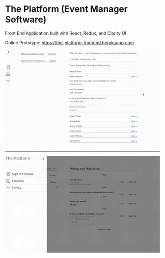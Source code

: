 # The Platform (Event Manager Software)

Front End Application built with React, Redux, and Clarity UI

Online Prototype: https://the-platform-frontend.herokuapp.com

![The Platform](https://raw.githubusercontent.com/glueckler/theplatform/master/walk-throu-gifs/tp-walk-1.gif 'Walkthrough of The platform')

---

![The Platform](https://raw.githubusercontent.com/glueckler/theplatform/master/walk-throu-gifs/tp-walk-2.gif 'Walkthrough of The platform')
